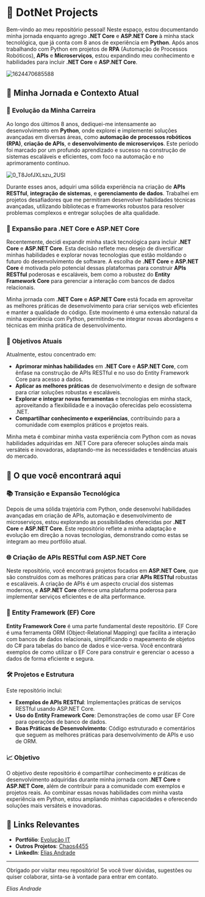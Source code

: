 # 🌟 DotNet Projects

Bem-vindo ao meu repositório pessoal! Neste espaço, estou documentando minha jornada enquanto agrego **.NET Core** e **ASP.NET Core** à minha stack tecnológica, que já conta com 8 anos de experiência em **Python**. Após anos trabalhando com Python em projetos de **RPA** (Automação de Processos Robóticos), **APIs** e **Microserviços**, estou expandindo meu conhecimento e habilidades para incluir **.NET Core** e **ASP.NET Core**.

![1624470685588](https://github.com/user-attachments/assets/c6dd9d49-2002-4e75-b41e-3a3010177cef)



## 🌟 Minha Jornada e Contexto Atual

### 🚀 **Evolução da Minha Carreira**

Ao longo dos últimos 8 anos, dediquei-me intensamente ao desenvolvimento em **Python**, onde explorei e implementei soluções avançadas em diversas áreas, como **automação de processos robóticos (RPA)**, **criação de APIs**, e **desenvolvimento de microserviços**. Este período foi marcado por um profundo aprendizado e sucesso na construção de sistemas escaláveis e eficientes, com foco na automação e no aprimoramento contínuo.

![0_T8JofJXLszu_2USl](https://github.com/user-attachments/assets/79db7ccf-23ba-4365-a162-4c6dbec7464d)

Durante esses anos, adquiri uma sólida experiência na criação de **APIs RESTful**, **integração de sistemas**, e **gerenciamento de dados**. Trabalhei em projetos desafiadores que me permitiram desenvolver habilidades técnicas avançadas, utilizando bibliotecas e frameworks robustos para resolver problemas complexos e entregar soluções de alta qualidade.

### 🔄 **Expansão para .NET Core e ASP.NET Core**

Recentemente, decidi expandir minha stack tecnológica para incluir **.NET Core** e **ASP.NET Core**. Esta decisão reflete meu desejo de diversificar minhas habilidades e explorar novas tecnologias que estão moldando o futuro do desenvolvimento de software. A escolha de **.NET Core** e **ASP.NET Core** é motivada pelo potencial dessas plataformas para construir **APIs RESTful** poderosas e escaláveis, bem como a robustez do **Entity Framework Core** para gerenciar a interação com bancos de dados relacionais.

Minha jornada com **.NET Core** e **ASP.NET Core** está focada em aproveitar as melhores práticas de desenvolvimento para criar serviços web eficientes e manter a qualidade do código. Este movimento é uma extensão natural da minha experiência com Python, permitindo-me integrar novas abordagens e técnicas em minha prática de desenvolvimento.

### 🎯 **Objetivos Atuais**

Atualmente, estou concentrado em:

- **Aprimorar minhas habilidades** em **.NET Core** e **ASP.NET Core**, com ênfase na construção de APIs RESTful e no uso do Entity Framework Core para acesso a dados.
- **Aplicar as melhores práticas** de desenvolvimento e design de software para criar soluções robustas e escaláveis.
- **Explorar e integrar novas ferramentas** e tecnologias em minha stack, aproveitando a flexibilidade e a inovação oferecidas pelo ecossistema .NET.
- **Compartilhar conhecimento e experiências**, contribuindo para a comunidade com exemplos práticos e projetos reais.

Minha meta é combinar minha vasta experiência com Python com as novas habilidades adquiridas em .NET Core para oferecer soluções ainda mais versáteis e inovadoras, adaptando-me às necessidades e tendências atuais do mercado.


## 🚀 O que você encontrará aqui

### 📚 **Transição e Expansão Tecnológica**

Depois de uma sólida trajetória com Python, onde desenvolvi habilidades avançadas em criação de APIs, automação e desenvolvimento de microserviços, estou explorando as possibilidades oferecidas por **.NET Core** e **ASP.NET Core**. Este repositório reflete a minha adaptação e evolução em direção a novas tecnologias, demonstrando como estas se integram ao meu portfólio atual.

### 🌐 **Criação de APIs RESTful com ASP.NET Core**

Neste repositório, você encontrará projetos focados em **ASP.NET Core**, que são construídos com as melhores práticas para criar **APIs RESTful** robustas e escaláveis. A criação de APIs é um aspecto crucial dos sistemas modernos, e **ASP.NET Core** oferece uma plataforma poderosa para implementar serviços eficientes e de alta performance.

### 🔄 **Entity Framework (EF) Core**

**Entity Framework Core** é uma parte fundamental deste repositório. EF Core é uma ferramenta ORM (Object-Relational Mapping) que facilita a interação com bancos de dados relacionais, simplificando o mapeamento de objetos do C# para tabelas do banco de dados e vice-versa. Você encontrará exemplos de como utilizar o EF Core para construir e gerenciar o acesso a dados de forma eficiente e segura.

### 🛠️ **Projetos e Estrutura**

Este repositório inclui:

- **Exemplos de APIs RESTful**: Implementações práticas de serviços RESTful usando ASP.NET Core.
- **Uso do Entity Framework Core**: Demonstrações de como usar EF Core para operações de banco de dados.
- **Boas Práticas de Desenvolvimento**: Código estruturado e comentários que seguem as melhores práticas para desenvolvimento de APIs e uso de ORM.

### 📈 **Objetivo**

O objetivo deste repositório é compartilhar conhecimento e práticas de desenvolvimento adquiridas durante minha jornada com **.NET Core** e **ASP.NET Core**, além de contribuir para a comunidade com exemplos e projetos reais. Ao combinar essas novas habilidades com minha vasta experiência em Python, estou ampliando minhas capacidades e oferecendo soluções mais versáteis e inovadoras.

## 🔗 **Links Relevantes**

- **Portfólio**: [Evolução IT](https://github.com/evolucaoit)
- **Outros Projetos**: [Chaos4455](https://github.com/chaos4455)
- **LinkedIn**: [Elias Andrade](https://br.linkedin.com/in/itilmgf)

---

Obrigado por visitar meu repositório! Se você tiver dúvidas, sugestões ou quiser colaborar, sinta-se à vontade para entrar em contato.

*Elias Andrade*


